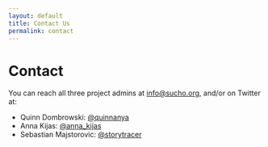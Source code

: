 ```yaml
---
layout: default
title: Contact Us
permalink: contact
---
```


# Contact

You can reach all three project admins at info@sucho.org, and/or on Twitter at:

- Quinn Dombrowski: [@quinnanya](https://twitter.com/quinnanya)
- Anna Kijas: [@anna_kijas](https://twitter.com/anna_kijas)
- Sebastian Majstorovic: [@storytracer](https://twitter.com/storytracer)
